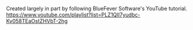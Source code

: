 Created largely in part by following BlueFever Software's YouTube tutorial.
https://www.youtube.com/playlist?list=PLZ1QII7yudbc-Ky058TEaOstZHVbT-2hg
